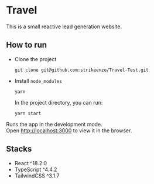 # Travel

This is a small reactive lead generation website.

## How to run

- Clone the project

  `git clone git@github.com:strikeenzo/Travel-Test.git`

- Install `node_modules`

  `yarn`

  In the project directory, you can run:

  `yarn start`

Runs the app in the development mode.\
Open [http://localhost:3000](http://localhost:3000) to view it in the browser.

## Stacks

- React ^18.2.0
- TypeScript ^4.4.2
- TailwindCSS ^3.1.7
